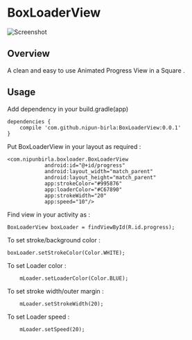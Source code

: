 BoxLoaderView
===

![Screenshot](https://github.com/nipun-birla/BoxLoaderView/blob/master/preview.gif)

<h2>Overview</h2>
A clean and easy to use Animated Progress View in a Square
.
<h2>Usage</h2>

Add dependency in your build.gradle(app)

    dependencies {
        compile 'com.github.nipun-birla:BoxLoaderView:0.0.1'
    }

Put BoxLoaderView in your layout as required :

    <com.nipunbirla.boxloader.BoxLoaderView
                android:id="@+id/progress"
                android:layout_width="match_parent"
                android:layout_height="match_parent"
                app:strokeColor="#995876"
                app:loaderColor="#C67890"
                app:strokeWidth="20"
                app:speed="10"/>

Find view in your activity as :

    BoxLoaderView boxLoader = findViewById(R.id.progress);

To set stroke/background color :

    boxLoader.setStrokeColor(Color.WHITE);

To set Loader color :

        mLoader.setLoaderColor(Color.BLUE);

To set stroke width/outer margin :

        mLoader.setStrokeWidth(20);

To set Loader speed :

        mLoader.setSpeed(20);